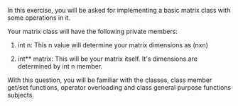 In this exercise, you will be asked for implementing a basic matrix class with some operations in it.

Your matrix class will have the following private members:

1) int n: This n value will determine your matrix dimensions as (nxn)

2) int** matrix: This will be your matrix itself. It's dimensions are determined by int n member.

With this question, you will be familiar with the classes, class member get/set functions, operator overloading and class general purpose functions subjects.
